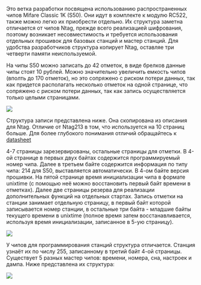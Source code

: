 Это ветка разработки посвящена использованию распространенных чипов Mifare Classic 1K (S50). Они идут в комплекте к модулю RC522, также можно легко их приобрести отдельно. Их структура заметна отличается от чипов Ntag, прежде всего реализацией шифрования, поэтому возникает несовместимость и требуется использования отдельных прошивок для базовых станций и мастер станций. Для удобства разработчиков структура копирует Ntag, оставляе три четверти памяти неиспользуемой. 

На чипы S50 можно записать до 42 отметок,  в виде брелков данные чипы стоят 10 рублей. Можно значительно увеличить емкость чипов (вполть до 170 отметок), но это сопряжено с риском потери данных, так как придется располагать несколько отметок на одной странице, что сопряжено с риском потери данных, так как запись осуществляется только целыми страницами.  


![](https://raw.githubusercontent.com/alexandervolikov/sportiduino/master/Images/Chip.JPG)

Структура записи представлена ниже. Она скопирована из описания для Ntag. Отличие от Ntag213 в том, что используется на 10 страниц больше. Для более глубокого понимания отличий обращайтесь к [datasheet](www.nxp.com/documents/data_sheet/MF1S50YYX.pdf)

4-7 страницы зарезервированы, остальные страницы для отметки. В 4-ой странице в первых двух байтах содержится программируемый номер чипа. Далее в третьем байте содержится информация по типу чипа: 214 для S50, выставляется автоматически. В 4-ом байте версия прошивки. На пятой странице время инициализации чипа в формате unixtime (с помощью неё можно восстановить первый байт времени в отметках). Далее две страницы резерва для реализации дополнительных функций на отдельных стартах. Запись отметки на станции занимает отдельную страницу, в первый байт которой записывается номер станции, в остальные три байта - младшие байты текущего времени в unixtime (полное время затем восстанавливается, используя время инициализации, записанное в 5-ую страницу).

![](https://raw.githubusercontent.com/alexandervolikov/sportiduino/master/Images/Ntag.JPG)

У чипов для программирования станций структура отличается. Станция узнаёт их по числу 255, записанному в третий байт 4-ой страницы. Существует 5 разных мастер чипов: времени, номера, сна, настроек и дампа. Ниже представлена их структура:

![](https://raw.githubusercontent.com/alexandervolikov/sportiduino/master/Images/Master-Ntag.JPG)

